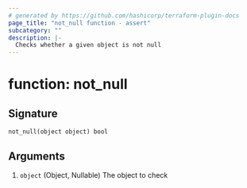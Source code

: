 ```yaml
---
# generated by https://github.com/hashicorp/terraform-plugin-docs
page_title: "not_null function - assert"
subcategory: ""
description: |-
  Checks whether a given object is not null
---
```


# function: not_null





## Signature

<!-- signature generated by tfplugindocs -->
```text
not_null(object object) bool
```

## Arguments

<!-- arguments generated by tfplugindocs -->
1. `object` (Object, Nullable) The object to check

